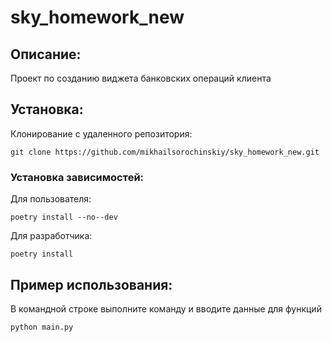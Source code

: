 # sky_homework_new

## Описание:
Проект по созданию виджета банковских операций клиента

## Установка:
Клонирование с удаленного репозитория:
```
git clone https://github.com/mikhailsorochinskiy/sky_homework_new.git
```
### Установка зависимостей:
Для пользователя:
```
poetry install --no--dev
```
Для разработчика:
```
poetry install
```

## Пример использования:
В командной строке выполните команду и вводите данные для функций
```
python main.py
```